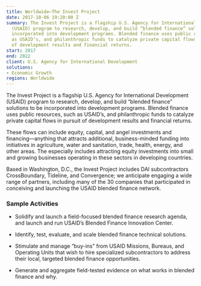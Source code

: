```yaml
---
title: Worldwide—The Invest Project
date: 2017-10-06 19:20:00 Z
summary: The Invest Project is a flagship U.S. Agency for International Development
  (USAID) program to research, develop, and build “blended finance” solutions to be
  incorporated into development programs. Blended finance uses public resources, such
  as USAID’s, and philanthropic funds to catalyze private capital flows in pursuit
  of development results and financial returns.
start: 2017
end: 2022
client: U.S. Agency for International Development
solutions:
- Economic Growth
regions: Worldwide
---
```


The Invest Project is a flagship U.S. Agency for International Development (USAID) program to research, develop, and build “blended finance” solutions to be incorporated into development programs. Blended finance uses public resources, such as USAID’s, and philanthropic funds to catalyze private capital flows in pursuit of development results and financial returns. 

These flows can include equity, capital, and angel investments and financing—anything that attracts additional, business-minded funding into initiatives in agriculture, water and sanitation, trade, health, energy, and other areas. The especially includes attracting equity investments into small and growing businesses operating in these sectors in developing countries.

Based in Washington, D.C., the Invest Project includes DAI subcontractors CrossBoundary, Tideline, and Convergence; we anticipate engaging a wide range of partners, including many of the 30 companies that participated in conceiving and launching the USAID blended finance network.

### Sample Activities

* Solidify and launch a field-focused blended finance research agenda, and launch and run USAID’s Blended Finance Innovation Center.

* Identify, test, evaluate, and scale blended finance technical solutions.

* Stimulate and manage “buy-ins” from USAID Missions, Bureaus, and Operating Units that wish to hire specialized subcontractors to address their local, targeted blended finance opportunities.

* Generate and aggregate field-tested evidence on what works in blended finance and why.
